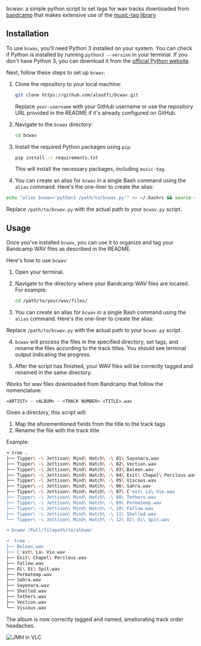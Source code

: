 bcwav: a simple python script to set tags for wav tracks downloaded from [bandcamp](https://bandcamp.com) that makes extensive use of the [music-tag library](https://pypi.org/project/music-tag/)

## Installation

To use `bcwav`, you'll need Python 3 installed on your system. You can check if Python is installed by running `python3 --version` in your terminal. If you don't have Python 3, you can download it from the [official Python website](https://www.python.org/downloads/).

Next, follow these steps to set up `bcwav`:

1. Clone the repository to your local machine:

   ```bash
   git clone https://github.com/aloutfi/bcwav.git
   ```

   Replace `your-username` with your GitHub username or use the repository URL provided in the README if it's already configured on GitHub.

2. Navigate to the `bcwav` directory:

   ```bash
   cd bcwav
   ```

3. Install the required Python packages using `pip`:

   ```bash
   pip install -r requirements.txt
   ```

   This will install the necessary packages, including `music-tag`.

4.  You can create an alias for `bcwav` in a single Bash command using the `alias` command. Here's the one-liner to create the alias:

   ```bash
   echo "alias bcwav='python3 /path/to/bcwav.py'" >> ~/.bashrc && source ~/.bashrc
   ```

   Replace `/path/to/bcwav.py` with the actual path to your `bcwav.py` script.

## Usage

Once you've installed `bcwav`, you can use it to organize and tag your Bandcamp WAV files as described in the README.

Here's how to use `bcwav`:

1. Open your terminal.

2. Navigate to the directory where your Bandcamp WAV files are located. For example:

   ```bash
   cd /path/to/your/wav/files/
   ```

3.  You can create an alias for `bcwav` in a single Bash command using the `alias` command. Here's the one-liner to create the alias:

   Replace `/path/to/bcwav.py` with the actual path to your `bcwav.py` script.

4. `bcwav` will process the files in the specified directory, set tags, and rename the files according to the track titles. You should see terminal output indicating the progress.

5. After the script has finished, your WAV files will be correctly tagged and renamed in the same directory.

Works for wav files downloaded from Bandcamp that follow the nomenclature:

`<ARTIST> - <ALBUM> - <TRACK NUMBER> <TITLE>.wav` 

Given a directory, this script will:

1. Map the aforementioned fields from the title to the track tags
2. Rename the file with the track title

Example:

```bash
➜ tree .
├── Tipper\ -\ Jettison\ Mind\ Hatch\ -\ 01\ Sayonara.wav
├── Tipper\ -\ Jettison\ Mind\ Hatch\ -\ 02\ Vection.wav
├── Tipper\ -\ Jettison\ Mind\ Hatch\ -\ 03\ Baleen.wav
├── Tipper\ -\ Jettison\ Mind\ Hatch\ -\ 04\ Exit\ Chapel\ Perilous.wav
├── Tipper\ -\ Jettison\ Mind\ Hatch\ -\ 05\ Viscous.wav
├── Tipper\ -\ Jettison\ Mind\ Hatch\ -\ 06\ Sahra.wav
├── Tipper\ -\ Jettison\ Mind\ Hatch\ -\ 07\ C'est\ La\ Vie.wav
├── Tipper\ -\ Jettison\ Mind\ Hatch\ -\ 08\ Tethers.wav
├── Tipper\ -\ Jettison\ Mind\ Hatch\ -\ 09\ Permatemp.wav
├── Tipper\ -\ Jettison\ Mind\ Hatch\ -\ 10\ Fallow.wav
├── Tipper\ -\ Jettison\ Mind\ Hatch\ -\ 11\ Shelled.wav
└── Tipper\ -\ Jettison\ Mind\ Hatch\ -\ 12\ Oi\ Oi\ Spit.wav

➜ bcwav /Full/filepath/to/album/

➜  tree .
├── Baleen.wav
├── C'est\ La\ Vie.wav
├── Exit\ Chapel\ Perilous.wav
├── Fallow.wav
├── Oi\ Oi\ Spit.wav
├── Permatemp.wav
├── Sahra.wav
├── Sayonara.wav
├── Shelled.wav
├── Tethers.wav
├── Vection.wav
└── Viscous.wav
```

The album is now correctly tagged and named, ameliorating track order headaches.

![JMH in VLC](https://i.imgur.com/BCn5F9O.png)

